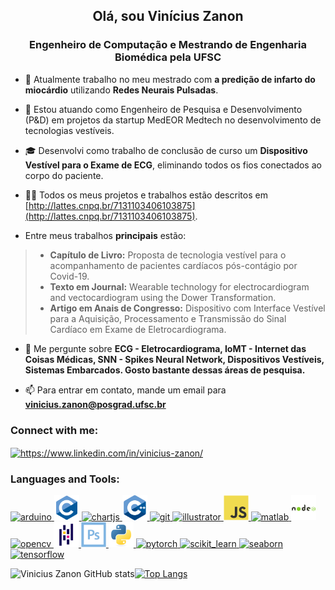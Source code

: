<h2 align="center">Olá, sou Vinícius Zanon</h2>
<h3 align="center">Engenheiro de Computação e Mestrando de Engenharia Biomédica pela UFSC </h3>

- 🔭 Atualmente trabalho no meu mestrado com **a predição de infarto do miocárdio** utilizando **Redes Neurais Pulsadas**.

- 👯 Estou atuando como Engenheiro de Pesquisa e Desenvolvimento (P&D) em projetos da startup MedEOR Medtech no desenvolvimento de tecnologias vestíveis.

- 🎓 Desenvolvi como trabalho de conclusão de curso um **Dispositivo Vestível para o Exame de ECG**, eliminando todos os fios conectados ao corpo do paciente.

- 👨‍💻 Todos os meus projetos e trabalhos estão descritos em [http://lattes.cnpq.br/7131103406103875](http://lattes.cnpq.br/7131103406103875).
-  Entre meus trabalhos **principais** estão: 
  > - **Capítulo de Livro:** Proposta de tecnologia vestível para o acompanhamento de pacientes cardíacos pós-contágio por Covid-19.
  > - **Texto em Journal:** Wearable technology for electrocardiogram and vectocardiogram using the Dower Transformation.
  > - **Artigo em Anais de Congresso:** Dispositivo com Interface Vestível para a Aquisição, Processamento e Transmissão do Sinal Cardíaco em Exame de Eletrocardiograma.

- 💬 Me pergunte sobre **ECG - Eletrocardiograma, IoMT - Internet das Coisas Médicas, SNN - Spikes Neural Network, Dispositivos Vestíveis, Sistemas Embarcados. Gosto bastante dessas áreas de pesquisa.**

- 📫 Para entrar em contato, mande um email para **vinicius.zanon@posgrad.ufsc.br**

<h3 align="left">Connect with me:</h3>
<p align="left">
<a href="https://linkedin.com/in/https://www.linkedin.com/in/vinicius-zanon/" target="blank"><img align="center" src="https://raw.githubusercontent.com/rahuldkjain/github-profile-readme-generator/master/src/images/icons/Social/linked-in-alt.svg" alt="https://www.linkedin.com/in/vinicius-zanon/" height="30" width="40" /></a>
</p>

<h3 align="left">Languages and Tools:</h3>
<p align="left"> <a href="https://www.arduino.cc/" target="_blank" rel="noreferrer"> <img src="https://cdn.worldvectorlogo.com/logos/arduino-1.svg" alt="arduino" width="40" height="40"/> </a> <a href="https://www.cprogramming.com/" target="_blank" rel="noreferrer"> <img src="https://raw.githubusercontent.com/devicons/devicon/master/icons/c/c-original.svg" alt="c" width="40" height="40"/> </a> <a href="https://www.chartjs.org" target="_blank" rel="noreferrer"> <img src="https://www.chartjs.org/media/logo-title.svg" alt="chartjs" width="40" height="40"/> </a> <a href="https://www.w3schools.com/cpp/" target="_blank" rel="noreferrer"> <img src="https://raw.githubusercontent.com/devicons/devicon/master/icons/cplusplus/cplusplus-original.svg" alt="cplusplus" width="40" height="40"/> </a> <a href="https://git-scm.com/" target="_blank" rel="noreferrer"> <img src="https://www.vectorlogo.zone/logos/git-scm/git-scm-icon.svg" alt="git" width="40" height="40"/> </a> <a href="https://www.adobe.com/in/products/illustrator.html" target="_blank" rel="noreferrer"> <img src="https://www.vectorlogo.zone/logos/adobe_illustrator/adobe_illustrator-icon.svg" alt="illustrator" width="40" height="40"/> </a> <a href="https://developer.mozilla.org/en-US/docs/Web/JavaScript" target="_blank" rel="noreferrer"> <img src="https://raw.githubusercontent.com/devicons/devicon/master/icons/javascript/javascript-original.svg" alt="javascript" width="40" height="40"/> </a> <a href="https://www.mathworks.com/" target="_blank" rel="noreferrer"> <img src="https://upload.wikimedia.org/wikipedia/commons/2/21/Matlab_Logo.png" alt="matlab" width="40" height="40"/> </a> <a href="https://nodejs.org" target="_blank" rel="noreferrer"> <img src="https://raw.githubusercontent.com/devicons/devicon/master/icons/nodejs/nodejs-original-wordmark.svg" alt="nodejs" width="40" height="40"/> </a> <a href="https://opencv.org/" target="_blank" rel="noreferrer"> <img src="https://www.vectorlogo.zone/logos/opencv/opencv-icon.svg" alt="opencv" width="40" height="40"/> </a> <a href="https://pandas.pydata.org/" target="_blank" rel="noreferrer"> <img src="https://raw.githubusercontent.com/devicons/devicon/2ae2a900d2f041da66e950e4d48052658d850630/icons/pandas/pandas-original.svg" alt="pandas" width="40" height="40"/> </a> <a href="https://www.photoshop.com/en" target="_blank" rel="noreferrer"> <img src="https://raw.githubusercontent.com/devicons/devicon/master/icons/photoshop/photoshop-line.svg" alt="photoshop" width="40" height="40"/> </a> <a href="https://www.python.org" target="_blank" rel="noreferrer"> <img src="https://raw.githubusercontent.com/devicons/devicon/master/icons/python/python-original.svg" alt="python" width="40" height="40"/> </a> <a href="https://pytorch.org/" target="_blank" rel="noreferrer"> <img src="https://www.vectorlogo.zone/logos/pytorch/pytorch-icon.svg" alt="pytorch" width="40" height="40"/> </a> <a href="https://scikit-learn.org/" target="_blank" rel="noreferrer"> <img src="https://upload.wikimedia.org/wikipedia/commons/0/05/Scikit_learn_logo_small.svg" alt="scikit_learn" width="40" height="40"/> </a> <a href="https://seaborn.pydata.org/" target="_blank" rel="noreferrer"> <img src="https://seaborn.pydata.org/_images/logo-mark-lightbg.svg" alt="seaborn" width="40" height="40"/> </a> <a href="https://www.tensorflow.org" target="_blank" rel="noreferrer"> <img src="https://www.vectorlogo.zone/logos/tensorflow/tensorflow-icon.svg" alt="tensorflow" width="40" height="40"/> </a> </p>

![Vinicius Zanon GitHub stats](https://github-readme-stats-ruby-one.vercel.app/api?username=vzanoon&show_icons=true&theme=radical&card_width=300px&include_all_commits=true&count_private&count_private=true)[![Top Langs](https://github-readme-stats.vercel.app/api/top-langs/?username=vzanoon&layout=compact&theme=radical&card_width=300px&include_all_commits=true)](https://github.com/anuraghazra/github-readme-stats) 


